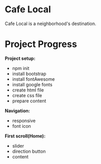 # Cafe Local 
Cafe Local is a neighborhood's destination.

# Project Progress 
**Project setup:**
  * npm init 
  * install bootstrap
  * install fontAwesome 
  * install google fonts 
  * create html file
  * create css file
  * prepare content 


**Navigation:**
  * responsive 
  * font icon 


**First scroll(Home):**
  * slider 
  * direction button 
  * content 
